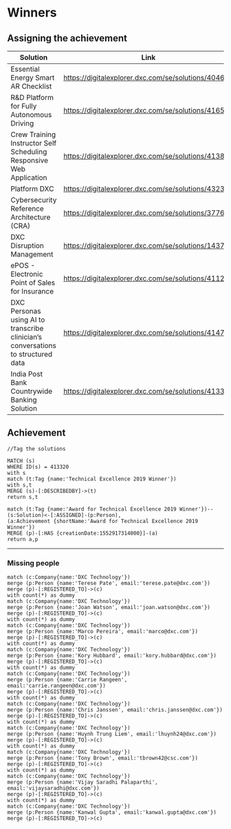 # Winners
## Assigning the achievement 

|Solution|Link|ID|
|---|---|---|
|Essential Energy Smart AR Checklist|https://digitalexplorer.dxc.com/se/solutions/404676|404676
|R&D Platform for Fully Autonomous Driving|https://digitalexplorer.dxc.com/se/solutions/416543|416543
|Crew Training Instructor Self Scheduling Responsive Web Application|https://digitalexplorer.dxc.com/se/solutions/413817|413817
|Platform DXC|https://digitalexplorer.dxc.com/se/solutions/432351|432351
|Cybersecurity Reference Architecture (CRA)|https://digitalexplorer.dxc.com/se/solutions/377617|377617
|DXC Disruption Management|https://digitalexplorer.dxc.com/se/solutions/14370|14370
|ePOS - Electronic Point of Sales for Insurance|https://digitalexplorer.dxc.com/se/solutions/411219|411219
|DXC Personas using AI to transcribe clinician’s conversations to structured data|https://digitalexplorer.dxc.com/se/solutions/414772|414772
|India Post Bank Countrywide Banking Solution|https://digitalexplorer.dxc.com/se/solutions/413320|413320


## Achievement


~~~
//Tag the solutions

MATCH (s)
WHERE ID(s) = 413320
with s
match (t:Tag {name:'Technical Excellence 2019 Winner'})
with s,t
MERGE (s)-[:DESCRIBEDBY]->(t)
return s,t
~~~

~~~
match (t:Tag {name:'Award for Technical Excellence 2019 Winner'})--(s:Solution)<-[:ASSIGNED]-(p:Person),
(a:Achievement {shortName:'Award for Technical Excellence 2019 Winner'})
MERGE (p)-[:HAS {creationDate:1552917314000}]-(a)
return a,p
~~~






---
### Missing people

~~~
match (c:Company{name:'DXC Technology'}) 
merge (p:Person {name:'Terese Pate', email:'terese.pate@dxc.com'})
merge (p)-[:REGISTERED_TO]->(c)
with count(*) as dummy
match (c:Company{name:'DXC Technology'}) 
merge (p:Person {name:'Joan Watson', email:'joan.watson@dxc.com'})
merge (p)-[:REGISTERED_TO]->(c)
with count(*) as dummy
match (c:Company{name:'DXC Technology'}) 
merge (p:Person {name:'Marco Pereira', email:'marco@dxc.com'})
merge (p)-[:REGISTERED_TO]->(c)
with count(*) as dummy
match (c:Company{name:'DXC Technology'}) 
merge (p:Person {name:'Kory Hubbard', email:'kory.hubbard@dxc.com'})
merge (p)-[:REGISTERED_TO]->(c)
with count(*) as dummy
match (c:Company{name:'DXC Technology'}) 
merge (p:Person {name:'Carrie Rangeen', email:'carrie.rangeen@dxc.com'})
merge (p)-[:REGISTERED_TO]->(c)
with count(*) as dummy
match (c:Company{name:'DXC Technology'}) 
merge (p:Person {name:'Chris Janssen', email:'chris.janssen@dxc.com'})
merge (p)-[:REGISTERED_TO]->(c)
with count(*) as dummy
match (c:Company{name:'DXC Technology'}) 
merge (p:Person {name:'Huynh Trung Liem', email:'lhuynh24@dxc.com'})
merge (p)-[:REGISTERED_TO]->(c)
with count(*) as dummy
match (c:Company{name:'DXC Technology'}) 
merge (p:Person {name:'Tony Brown', email:'tbrown42@csc.com'})
merge (p)-[:REGISTERED_TO]->(c)
with count(*) as dummy
match (c:Company{name:'DXC Technology'}) 
merge (p:Person {name:'Vijay Saradhi Palaparthi', email:'vijaysaradhi@dxc.com'})
merge (p)-[:REGISTERED_TO]->(c)
with count(*) as dummy
match (c:Company{name:'DXC Technology'}) 
merge (p:Person {name:'Kanwal Gupta', email:'kanwal.gupta@dxc.com'})
merge (p)-[:REGISTERED_TO]->(c)
~~~